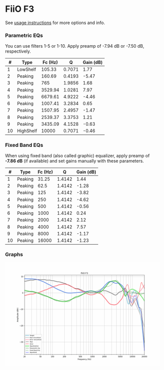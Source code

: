 # FiiO F3
See [usage instructions](https://github.com/jaakkopasanen/AutoEq#usage) for more options and info.

### Parametric EQs
You can use filters 1-5 or 1-10. Apply preamp of -7.94 dB or -7.50 dB, respectively.

|   # | Type      |   Fc (Hz) |      Q |   Gain (dB) |
|-----|-----------|-----------|--------|-------------|
|   1 | LowShelf  |    105.33 | 0.7071 |        1.77 |
|   2 | Peaking   |    160.69 | 0.4193 |       -5.47 |
|   3 | Peaking   |    765    | 1.9856 |        1.68 |
|   4 | Peaking   |   3529.94 | 1.0281 |        7.97 |
|   5 | Peaking   |   6679.61 | 4.9222 |       -4.46 |
|   6 | Peaking   |   1007.41 | 3.2834 |        0.65 |
|   7 | Peaking   |   1507.95 | 2.4957 |       -1.47 |
|   8 | Peaking   |   2539.37 | 3.3753 |        1.21 |
|   9 | Peaking   |   3435.09 | 4.1528 |       -0.63 |
|  10 | HighShelf |  10000    | 0.7071 |       -0.46 |

### Fixed Band EQs
When using fixed band (also called graphic) equalizer, apply preamp of **-7.86 dB** (if available) and set gains manually with these parameters.

|   # | Type    |   Fc (Hz) |      Q |   Gain (dB) |
|-----|---------|-----------|--------|-------------|
|   1 | Peaking |     31.25 | 1.4142 |        1.44 |
|   2 | Peaking |     62.5  | 1.4142 |       -1.28 |
|   3 | Peaking |    125    | 1.4142 |       -3.82 |
|   4 | Peaking |    250    | 1.4142 |       -4.62 |
|   5 | Peaking |    500    | 1.4142 |       -0.56 |
|   6 | Peaking |   1000    | 1.4142 |        0.24 |
|   7 | Peaking |   2000    | 1.4142 |        2.12 |
|   8 | Peaking |   4000    | 1.4142 |        7.57 |
|   9 | Peaking |   8000    | 1.4142 |       -1.17 |
|  10 | Peaking |  16000    | 1.4142 |       -1.23 |

### Graphs
![](./FiiO%20F3.png)
